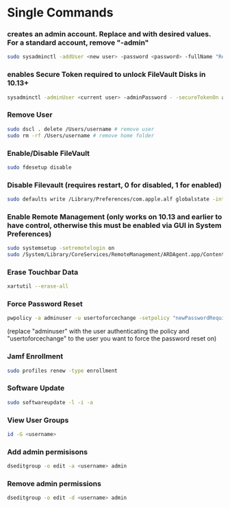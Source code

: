 # Single Commands

### creates an admin account. Replace <user> and <password> with desired values. For a standard account, remove "-admin"
```bash
sudo sysadminctl -addUser <new user> -password <password> -fullName "Real Name Here" -admin
```

### enables Secure Token required to unlock FileVault Disks in 10.13+
```bash
sysadminctl -adminUser <current user> -adminPassword - -secureTokenOn admin -password <password>
```

### Remove User
```bash
sudo dscl . delete /Users/username # remove user
sudo rm -rf /Users/username # remove home folder
```

### Enable/Disable FileVault
```bash
sudo fdesetup disable
```

### Disable Filevault (requires restart, 0 for disabled, 1 for enabled)
```bash
sudo defaults write /Library/Preferences/com.apple.alf globalstate -int 0
```

### Enable Remote Management (only works on 10.13 and earlier to have control, otherwise this must be enabled via GUI in System Preferences)
```bash
sudo systemsetup -setremotelogin on
sudo /System/Library/CoreServices/RemoteManagement/ARDAgent.app/Contents/Resources/kickstart -activate -configure -access -on -users admin -privs -all -restart -agent -menu
```

### Erase Touchbar Data
```bash
xartutil --erase-all
```

### Force Password Reset
```bash
pwpolicy -a adminuser -u usertoforcechange -setpolicy "newPasswordRequired=1"
```
(replace "adminuser" with the user authenticating the policy and "usertoforcechange" to the user you want to force the password reset on)

### Jamf Enrollment
```bash
sudo profiles renew -type enrollment
```

### Software Update
```bash
sudo softwareupdate -l -i -a
```

### View User Groups
```bash
id -G <username>
```

### Add admin permisisons
```bash
dseditgroup -o edit -a <username> admin
```

### Remove admin permissions
```bash
dseditgroup -o edit -d <username> admin
```
